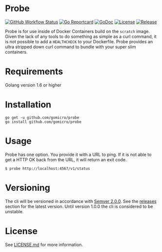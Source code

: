# Probe
[![GitHub Workflow Status](https://img.shields.io/github/workflow/status/gomicro/probe/Build/master)](https://github.com/gomicro/probe/actions?query=workflow%3ABuild+branch%3Amaster)
[![Go Reportcard](https://goreportcard.com/badge/github.com/gomicro/probe)](https://goreportcard.com/report/github.com/gomicro/probe)
[![GoDoc](https://godoc.org/github.com/gomicro/probe?status.svg)](https://godoc.org/github.com/gomicro/probe)
[![License](https://img.shields.io/github/license/gomicro/probe.svg)](https://github.com/gomicro/probe/blob/master/LICENSE.md)
[![Release](https://img.shields.io/github/release/gomicro/probe.svg)](https://github.com/gomicro/probe/releases/latest)

Probe is for use inside of Docker Containers build on the `scratch` image.  Given the lack of any tools to do something as simple as a curl command, it is not possible to add a `HEALTHCHECK` to your Dockerfile.  Probe provides an ultra stripped down curl command to bundle with your super slim containers.

# Requirements
Golang version 1.6 or higher

# Installation

```
go get -u github.com/gomicro/probe
go install github.com/gomicro/probe
```

# Usage

Probe has one option.  You provide it with a URL to ping.  If it is not able to get a HTTP OK back from the URL, it will return an exit code.
```
$ probe http://localhost:4567/v1/status
```

# Versioning
The cli will be versioned in accordance with [Semver 2.0.0](http://semver.org).  See the [releases](https://github.com/gomicro/probe/releases) section for the latest version.  Until version 1.0.0 the cli is considered to be unstable.

# License
See [LICENSE.md](./LICENSE.md) for more information.
